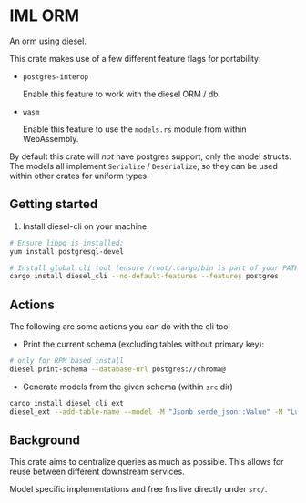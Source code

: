 # IML ORM

An orm using [diesel](http://diesel.rs/).

This crate makes use of a few different feature flags for portability:

- `postgres-interop`

  Enable this feature to work with the diesel ORM / db.

- `wasm`

  Enable this feature to use the `models.rs` module from within WebAssembly.

By default this crate will _not_ have postgres support, only the model structs. The models all implement `Serialize` / `Deserialize`, so they can be used within other crates for uniform types.

## Getting started

1. Install diesel-cli on your machine.

```sh
# Ensure libpq is installed:
yum install postgresql-devel

# Install global cli tool (ensure /root/.cargo/bin is part of your PATH)
cargo install diesel_cli --no-default-features --features postgres
```

## Actions

The following are some actions you can do with the cli tool

- Print the current schema (excluding tables without primary key):

```sh
# only for RPM based install
diesel print-schema --database-url postgres://chroma@
```

- Generate models from the given schema (within `src` dir)

```sh
cargo install diesel_cli_ext
diesel_ext --add-table-name --model -M "Jsonb serde_json::Value" -M "Lustre_fid LustreFid" -M "SqlLustreFid LustreFid" > models.rs
```

## Background

This crate aims to centralize queries as much as possible. This allows for reuse between different downstream services.

Model specific implementations and free fns live directly under `src/`.
